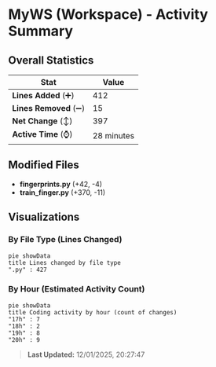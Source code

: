 # MyWS (Workspace) - Activity Summary 

## Overall Statistics

| Stat                   | Value                                                             |
| ---------------------- | ----------------------------------------------------------------- |
| **Lines Added** (➕)   | 412                                          |
| **Lines Removed** (➖) | 15                                        |
| **Net Change** (↕)    | 397                |
| **Active Time** (⌚)   | 28 minutes |


## Modified Files
- **fingerprints.py** (+42, -4)
- **train_finger.py** (+370, -11)

## Visualizations

### By File Type (Lines Changed)

```mermaid
pie showData
title Lines changed by file type
".py" : 427
```

### By Hour (Estimated Activity Count)

```mermaid
pie showData
title Coding activity by hour (count of changes)
"17h" : 7
"18h" : 2
"19h" : 8
"20h" : 9
```


> **Last Updated:** 12/01/2025, 20:27:47